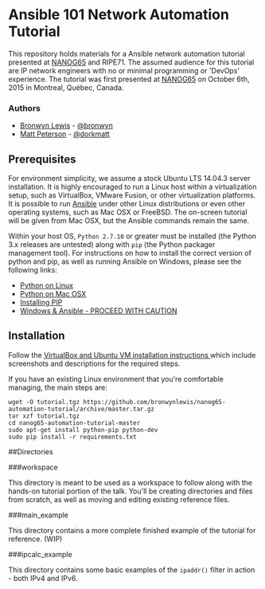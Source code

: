 # Ansible 101 Network Automation Tutorial
This repository holds materials for a Ansible network automation tutorial presented at [NANOG65](https://www.nanog.org/meetings/abstract?id=2678) and RIPE71. The assumed audience for this tutorial are IP network engineers with no or minimal programming or 'DevOps' experience. The tutorial was first presented at [NANOG65](https://www.nanog.org/meetings/nanog65/home) on October 6th, 2015 in Montreal, Québec, Canada.

### Authors
* [Bronwyn Lewis](http://bronwynlewis.com/) - [@bronwyn](https://twitter.com/bronwyn)
* [Matt Peterson](mailto:matt@peterson.org) - [@dorkmatt](https://twitter.com/dorkmatt)

## Prerequisites
For environment simplicity, we assume a stock Ubuntu LTS 14.04.3 server installation. It is highly encouraged to run a Linux host within a virtualization setup, such as VirtualBox, VMware Fusion, or other virtualization platforms. It is possible to run [Ansible](http://www.ansible.com/) under other Linux distributions or even other operating systems, such as Mac OSX or FreeBSD. The on-screen tutorial will be given from Mac OSX, but the Ansible commands remain the same.

Within your host OS, ```Python 2.7.10``` or greater must be installed (the Python 3.x releases are untested) along with ```pip``` (the Python packager management tool). For instructions on how to install the correct version of python and pip, as well as running Ansible on Windows, please see the following links:

* [Python on Linux](http://docs.python-guide.org/en/latest/starting/install/linux/)
* [Python on Mac OSX](http://docs.python-guide.org/en/latest/starting/install/osx/)
* [Installing PIP](https://pip.pypa.io/en/latest/installing.html)
* [Windows & Ansible - PROCEED WITH CAUTION](https://servercheck.in/blog/running-ansible-within-windows)

## Installation
Follow the [VirtualBox and Ubuntu VM installation instructions ](/VMinstall/README.md)  which include screenshots and descriptions for the required steps.

If you have an existing Linux environment that you're comfortable managing, the main steps are:
```
wget -O tutorial.tgz https://github.com/bronwynlewis/nanog65-automation-tutorial/archive/master.tar.gz
tar xzf tutorial.tgz
cd nanog65-automation-tutorial-master
sudo apt-get install python-pip python-dev
sudo pip install -r requirements.txt
```

##Directories

###workspace

This directory is meant to be used as a workspace to follow along with the hands-on tutorial portion of the talk. You'll be creating directories and files from scratch, as well as moving and editing existing reference files.

###main_example

This directory contains a more complete finished example of the tutorial for reference. (WIP)

###ipcalc_example

This directory contains some basic examples of the ```ipaddr()``` filter in action - both IPv4 and IPv6.
